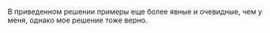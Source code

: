 В приведенном решении примеры еще более явные и очевидные, чем у меня, однако мое решение
тоже верно.